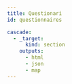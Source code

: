 ```yaml
---
title: Questionari
id: questionnaires

cascade:
  - _target:
      kind: section
    outputs:
      - html
      - json
      - map
---
```

